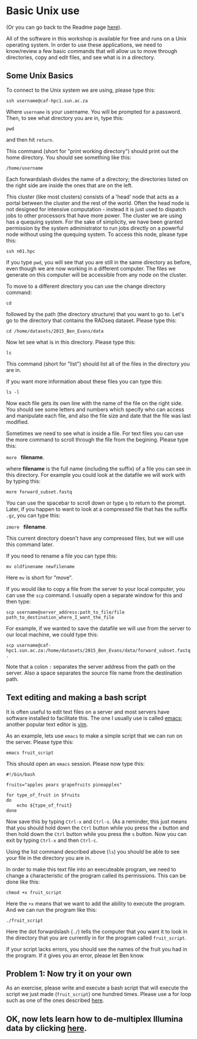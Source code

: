 # Basic Unix use

(Or you can go back to the Readme page [here](https://github.com/evansbenj/Reduced-Representation-Workshop/blob/master/1_README.md)).

All of the software in this workshop is available for free and runs on a Unix operating system.  In order to use these applications, we need to know/review a few basic commands that will allow us to move through directories, copy and edit files, and see what is in a directory.

## Some Unix Basics

To connect to the Unix system we are using, please type this:

`ssh username@caf-hpc1.sun.ac.za`

Where `username` is your username.  You will be prompted for a password. Then, to see what directory you are in, type this:

`pwd`

and then hit `return`.  

This command (short for "print working directory") should print out the home directory.  You should see something like this:

`/home/username`

Each forwardslash divides the name of a directory; the directories listed on the right side are inside the ones that are on the left.  

This cluster (like most clusters) consists of a 'head' node that acts as a portal between the cluster and the rest of the world.  Often the head node is not designed for intensive computation - instead it is just used to dispatch jobs to other processors that have more power.  The cluster we are using has a quequing system.  For the sake of simplicity, we have been granted permission by the system administrator to run jobs directly on a powerful node without using the quequing system. To access this node, please type this:

`ssh n01.hpc`

If you type `pwd`, you will see that you are still in the same directory as before, even though we are now working in a different computer.  The files we generate on this computer will be accessible from any node on the cluster.

To move to a different directory you can use the change directory command:

`cd`

followed by the path (the directory structure) that you want to go to.  Let's go to the directory that contains the RADseq dataset.  Please type this:

`cd /home/datasets/2015_Ben_Evans/data` 

Now let see what is in this directory.  Please type this:

`ls`

This command (short for "list") should list all of the files in the directory you are in.  

If you want more information about these files you can type this:

`ls -l`

Now each file gets its own line with the name of the file on the right side. You should see some letters and numbers which specify who can access and manipulate each file, and also the file size and date that the file was last modified.

Sometimes we need to see what is inside a file. For text files you can use the more command to scroll through the file from the begining.  Please type this:

`more ` **filename**.

where **filename** is the full name (including the suffix) of a file you can see in this directory.  For example you could look at the datafile we will work with by typing this:

`more forward_subset.fastq`

You can use the spacebar to scroll down or type `q` to return to the prompt.  Later, if you happen to want to look at a compressed file that has the suffix `.gz`, you can type this:

`zmore ` **filename**.

This current directory doesn't have any compressed files, but we will use this command later.

If you need to rename a file you can type this:

`mv oldfinename newfilename`

Here `mv` is short for "move".

If you would like to copy a file from the server to your local computer, you can use the `scp` command.  I usually open a separate window for this and then type:

`scp username@server_address:path_to_file/file path_to_destination_where_I_want_the_file`

For example, if we wanted to save the datafile we will use from the server to our local machine, we could type this:

`scp username@caf-hpc1.sun.ac.za:/home/datasets/2015_Ben_Evans/data/forward_subset.fastq .`

Note that a colon `:` separates the server address from the path on the server.  Also a space separates the source file name from the destination path.

## Text editing and making a bash script

It is often useful to edit text files on a server and most servers have software installed to facilitate this.  The one I usually use is called [emacs](http://www.gnu.org/software/emacs/); another popular text editor is [vim](http://www.vim.org/about.php).

As an example, lets use `emacs` to make a simple script that we can run on the server.  Please type this:

`emacs fruit_script`

This should open an `emacs` session.  Please now type this:

```
#!/bin/bash

fruits="apples pears grapefruits pineapples"

for type_of_fruit in $fruits
do
	echo ${type_of_fruit}
done
```

Now save this by typing `Ctrl-x` and `Ctrl-s`.  (As a reminder, this just means that you should hold down the `Ctrl` button while you press the `x` button and then hold down the `Ctrl` button while you press the `s` button.  Now you can exit by typing `Ctrl-x` and then `Ctrl-c`.

Using the list command described above (`ls`) you should be able to see your file in the directory you are in.

In order to make this text file into an executeable program, we need to change a characteristic of the program called its permissions.  This can be done like this:

`chmod +x fruit_script`

Here the `+x` means that we want to add the ability to execute the program.  And we can run the program like this:

`./fruit_script`

Here the dot forwardslash (`./`) tells the computer that you want it to look in the directory that you are currently in for the program called `fruit_script`.

If your script lacks errors, you should see the names of the fruit you had in the program.  If it gives you an error, please let Ben know.

## Problem 1: Now try it on your own

As an exercise, please write and execute a bash script that will execute the script we just made (`fruit_script`) one hundred times.  Please use a for loop such as one of the ones described [here](http://www.cyberciti.biz/faq/bash-for-loop/).


## OK, now lets learn how to de-multiplex Illumina data by clicking [here](https://github.com/evansbenj/Reduced-Representation-Workshop/blob/master/3_De-multiplexing.md).
